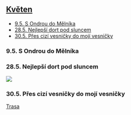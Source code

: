 
## [Květen](2020.md) 

- [9.5. S Ondrou do Mělníka](#95-s-ondrou-do-mělníka)
- [28.5. Nejlepší dort pod sluncem](#285-nejlepší-dort-pod-sluncem)
- [30.5. Přes cizí vesničky do mojí vesničky](#305-přes-cizí-vesničky-do-mojí-vesničky)

### 9.5. S Ondrou do Mělníka


### 28.5. Nejlepší dort pod sluncem


<a href="../images/2020_may/28_1.jpg" target="_blank"><img src="../images/thumbnails/2020_may/28_1.jpg"></a>


### 30.5. Přes cizí vesničky do mojí vesničky

[Trasa](https://www.strava.com/activities/3537936205)
